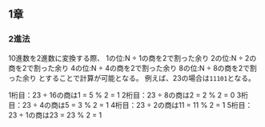 ## 1章
### 2進法
10進数を2進数に変換する際、
1の位:N ÷ 1の商を2で割った余り
2の位:N ÷ 2の商を2で割った余り
4の位:N ÷ 4の商を2で割った余り
8の位:N ÷ 8の商を2で割った余り
とすることで計算が可能となる。
例えば、23の場合は```11101```となる。

1桁目：23 ÷ 16の商は1  =  5 % 2 = 1 
2桁目：23 ÷  8の商は2  =  2 % 2 = 0
3桁目：23 ÷  4の商は5  =  3 % 2 = 1
4桁目：23 ÷  2の商は11 = 11 % 2 = 1
5桁目：23 ÷  1の商は23 = 23 % 2 = 1


